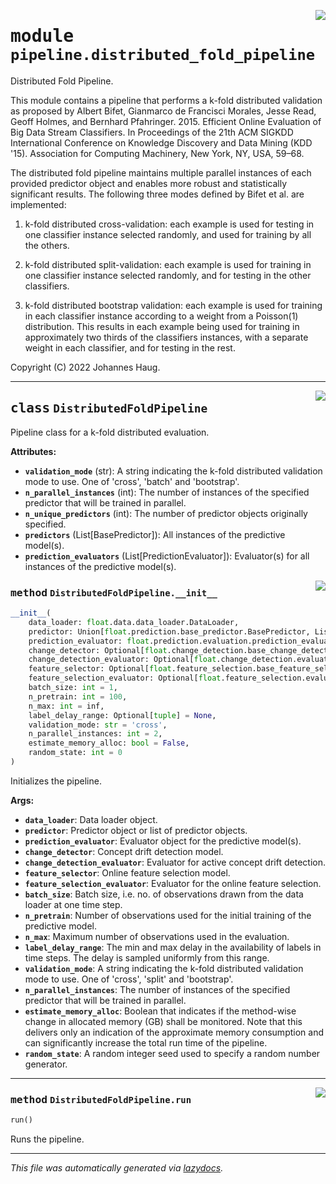 <!-- markdownlint-disable -->

<a href="https://github.com/haugjo/float/tree/main/float/pipeline/distributed_fold_pipeline.py#L0"><img align="right" style="float:right;" src="https://img.shields.io/badge/-source-cccccc?style=flat-square"></a>

# <kbd>module</kbd> `pipeline.distributed_fold_pipeline`
Distributed Fold Pipeline. 

This module contains a pipeline that performs a k-fold distributed validation as proposed by Albert Bifet, Gianmarco de Francisci Morales, Jesse Read, Geoff Holmes, and Bernhard Pfahringer. 2015. Efficient Online Evaluation of Big Data Stream Classifiers. In Proceedings of the 21th ACM SIGKDD International Conference on Knowledge Discovery and Data Mining (KDD '15). Association for Computing Machinery, New York, NY, USA, 59–68. 

The distributed fold pipeline maintains multiple parallel instances of each provided predictor object and enables more robust and statistically significant results. The following three modes defined by Bifet et al. are implemented: 

1. k-fold distributed cross-validation: each example is used for testing in one classifier instance selected randomly, and used for training by all the others. 

2. k-fold distributed split-validation: each example is used for training in one classifier instance selected randomly, and for testing in the other classifiers. 

3. k-fold distributed bootstrap validation: each example is used for training in each classifier instance according to a weight from a Poisson(1) distribution. This results in each example being used for training in approximately two thirds of the classifiers instances,  with a separate weight in each classifier, and for testing in the rest. 

Copyright (C) 2022 Johannes Haug. 



---

<a href="https://github.com/haugjo/float/tree/main/float/pipeline/distributed_fold_pipeline.py#L39"><img align="right" style="float:right;" src="https://img.shields.io/badge/-source-cccccc?style=flat-square"></a>

## <kbd>class</kbd> `DistributedFoldPipeline`
Pipeline class for a k-fold distributed evaluation. 



**Attributes:**

 - <b>`validation_mode`</b> (str):  A string indicating the k-fold distributed validation mode to use. One of 'cross', 'batch' and 'bootstrap'. 
 - <b>`n_parallel_instances`</b> (int):  The number of instances of the specified predictor that will be trained in parallel. 
 - <b>`n_unique_predictors`</b> (int):  The number of predictor objects originally specified. 
 - <b>`predictors`</b> (List[BasePredictor]):  All instances of the predictive model(s). 
 - <b>`prediction_evaluators`</b> (List[PredictionEvaluator]):  Evaluator(s) for all instances of the predictive model(s). 

<a href="https://github.com/haugjo/float/tree/main/float/pipeline/distributed_fold_pipeline.py#L50"><img align="right" style="float:right;" src="https://img.shields.io/badge/-source-cccccc?style=flat-square"></a>

### <kbd>method</kbd> `DistributedFoldPipeline.__init__`

```python
__init__(
    data_loader: float.data.data_loader.DataLoader,
    predictor: Union[float.prediction.base_predictor.BasePredictor, List[float.prediction.base_predictor.BasePredictor]],
    prediction_evaluator: float.prediction.evaluation.prediction_evaluator.PredictionEvaluator,
    change_detector: Optional[float.change_detection.base_change_detector.BaseChangeDetector] = None,
    change_detection_evaluator: Optional[float.change_detection.evaluation.change_detection_evaluator.ChangeDetectionEvaluator] = None,
    feature_selector: Optional[float.feature_selection.base_feature_selector.BaseFeatureSelector] = None,
    feature_selection_evaluator: Optional[float.feature_selection.evaluation.feature_selection_evaluator.FeatureSelectionEvaluator] = None,
    batch_size: int = 1,
    n_pretrain: int = 100,
    n_max: int = inf,
    label_delay_range: Optional[tuple] = None,
    validation_mode: str = 'cross',
    n_parallel_instances: int = 2,
    estimate_memory_alloc: bool = False,
    random_state: int = 0
)
```

Initializes the pipeline. 



**Args:**
 
 - <b>`data_loader`</b>:  Data loader object. 
 - <b>`predictor`</b>:  Predictor object or list of predictor objects. 
 - <b>`prediction_evaluator`</b>:  Evaluator object for the predictive model(s). 
 - <b>`change_detector`</b>:  Concept drift detection model. 
 - <b>`change_detection_evaluator`</b>:  Evaluator for active concept drift detection. 
 - <b>`feature_selector`</b>:  Online feature selection model. 
 - <b>`feature_selection_evaluator`</b>:  Evaluator for the online feature selection. 
 - <b>`batch_size`</b>:  Batch size, i.e. no. of observations drawn from the data loader at one time step. 
 - <b>`n_pretrain`</b>:  Number of observations used for the initial training of the predictive model. 
 - <b>`n_max`</b>:  Maximum number of observations used in the evaluation. 
 - <b>`label_delay_range`</b>:  The min and max delay in the availability of labels in time steps. The delay is sampled uniformly from  this range. 
 - <b>`validation_mode`</b>:  A string indicating the k-fold distributed validation mode to use. One of 'cross', 'split' and  'bootstrap'. 
 - <b>`n_parallel_instances`</b>:  The number of instances of the specified predictor that will be trained in parallel. 
 - <b>`estimate_memory_alloc`</b>:  Boolean that indicates if the method-wise change in allocated memory (GB) shall be monitored.  Note that this delivers only an indication of the approximate memory consumption and can significantly  increase the total run time of the pipeline. 
 - <b>`random_state`</b>:  A random integer seed used to specify a random number generator. 




---

<a href="https://github.com/haugjo/float/tree/main/float/pipeline/distributed_fold_pipeline.py#L121"><img align="right" style="float:right;" src="https://img.shields.io/badge/-source-cccccc?style=flat-square"></a>

### <kbd>method</kbd> `DistributedFoldPipeline.run`

```python
run()
```

Runs the pipeline. 




---

_This file was automatically generated via [lazydocs](https://github.com/ml-tooling/lazydocs)._
